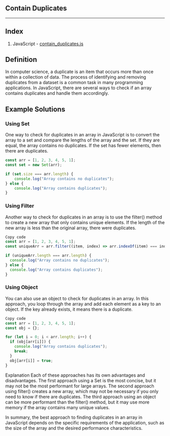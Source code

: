 ## Contain Duplicates

---

## Index

1. JavaScript - [contain_duplicates.js](./contain_duplicates.js)

## Definition

In computer science, a duplicate is an item that occurs more than once within a collection of data. The process of identifying and removing duplicates from a dataset is a common task in many programming applications. In JavaScript, there are several ways to check if an array contains duplicates and handle them accordingly.

## Example Solutions

### Using Set

One way to check for duplicates in an array in JavaScript is to convert the array to a set and compare the lengths of the array and the set. If they are equal, the array contains no duplicates. If the set has fewer elements, then there are duplicates.

```javascript
const arr = [1, 2, 3, 4, 5, 1];
const set = new Set(arr);

if (set.size === arr.length) {
	console.log("Array contains no duplicates");
} else {
	console.log("Array contains duplicates");
}
```

### Using Filter

Another way to check for duplicates in an array is to use the filter() method to create a new array that only contains unique elements. If the length of the new array is less than the original array, there were duplicates.

```javascript
Copy code
const arr = [1, 2, 3, 4, 5, 1];
const uniqueArr = arr.filter((item, index) => arr.indexOf(item) === index);

if (uniqueArr.length === arr.length) {
  console.log("Array contains no duplicates");
} else {
  console.log("Array contains duplicates");
}
```

### Using Object

You can also use an object to check for duplicates in an array. In this approach, you loop through the array and add each element as a key to an object. If the key already exists, it means there is a duplicate.

```javascript
Copy code
const arr = [1, 2, 3, 4, 5, 1];
const obj = {};

for (let i = 0; i < arr.length; i++) {
  if (obj[arr[i]]) {
    console.log("Array contains duplicates");
    break;
  }
  obj[arr[i]] = true;
}
```

Explanation
Each of these approaches has its own advantages and disadvantages. The first approach using a Set is the most concise, but it may not be the most performant for large arrays. The second approach using filter() creates a new array, which may not be necessary if you only need to know if there are duplicates. The third approach using an object can be more performant than the filter() method, but it may use more memory if the array contains many unique values.

In summary, the best approach to finding duplicates in an array in JavaScript depends on the specific requirements of the application, such as the size of the array and the desired performance characteristics.
